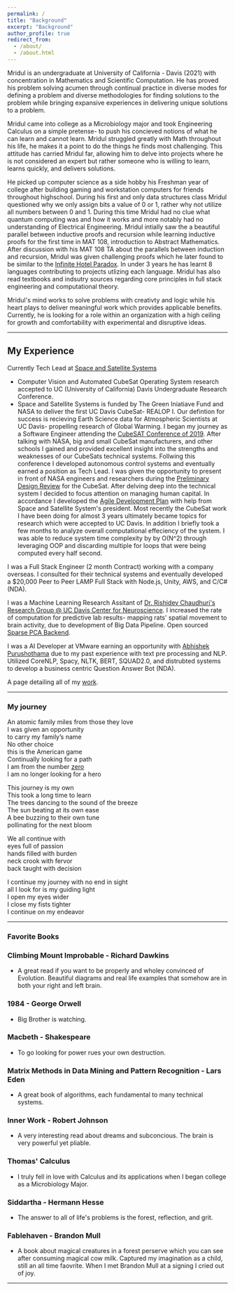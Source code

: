 ```yaml
---
permalink: /
title: "Background"
excerpt: "Background"
author_profile: true
redirect_from: 
  - /about/
  - /about.html
---      
```

Mridul is an undergraduate at University of California - Davis (2021) with concentration in Mathematics and Scientific Computation. He has proved his problem solving acumen through continual practice in diverse modes for defining a problem and diverse methodologies for finding solutions to the problem while bringing expansive experiences in delivering unique solutions to a problem.  

Mridul came into college as a Microbiology major and took Engineering Calculus on a simple pretense- to push his concieved notions of what he can learn and cannot learn. Mridul struggled greatly with Math throughout his life, he makes it a point to do the things he finds most challenging. This attitude has carried Mridul far, allowing him to delve into projects where he is not considered an expert but rather someone who is willing to learn, learns quickly, and delivers solutions.  

He picked up computer science as a side hobby his Freshman year of college after building gaming and workstation computers for friends throughout highschool. During his first and only data structures class Mridul questioned why we only assign bits a value of 0 or 1, rather why not utilize all numbers between 0 and 1. During this time Mridul had no clue what quantum computing was and how it works and more notably had no understanding of Electrical Engineering. Mridul intially saw the a beautiful parallel between inductive proofs and recursion while learning inductive proofs for the first time in MAT 108, introduction to Abstract Mathematics. After discussion with his MAT 108 TA about the parallels between induction and recursion, Mridul was given challenging proofs which he later found to be similar to the [Infinite Hotel Paradox](https://en.wikipedia.org/wiki/Hilbert%27s_paradox_of_the_Grand_Hotel). In under 3 years he has learnt 8 languages contributing to projects utlizing each language. Mridul has also read textbooks and indsutry sources regarding core principles in full stack engineering and computational theory.    

Mridul's mind works to solve problems with creativty and logic while his heart plays to deliver meaningful work which provides applicable benefits. Currently, he is looking for a role within an organization with a high ceiling for growth and comfortability with experimental and disruptive ideas.     

 
---

## My Experience

Currently Tech Lead at [Space and Satellite Systems](https://www.ucdspaceandsatellitesystems.com/)    
* Computer Vision and Automated CubeSat Operating System research accepted to UC (University of California) Davis Undergraduate Research Conference.    
* Space and Satellite Systems is funded by The Green Iniatiave Fund and NASA to deliver the first UC Davis CubeSat- REALOP I. Our defintion for success is recieving Earth Science data for Atmospheric Scientists at UC Davis- propelling research of Global Warming. I began my journey as a Software Engineer attending the [CubeSAT Conference of 2019](https://www.linkedin.com/in/m161803398875s/detail/overlay-view/urn:li:fsd_profileTreasuryMedia:(ACoAACPUQp8BFbg_2SYAMZP5IzlGJQriLrFAYAM,1589568728711)/). After talking with NASA, big and small CubeSat manufacturers, and other schools I gained and provided excellent insight into the strengths and weaknesses of our CubeSats technical systems. Follwing this conference I developed autonomous control systems and eventually earned a position as Tech Lead. I was given the opportunity to present in front of NASA engineers and researchers during the [Preliminary Design Review](https://docs.google.com/presentation/d/1vQKaiEhmzjhkJINsw5upEErIL7w0eli49ZhPyFmvKlU/edit?usp=sharing) for the CubeSat. After delving deep into the technical system I decided to focus attention on managing human capital. In accordance I developed the [Agile Development Plan](https://docs.google.com/document/d/1HTuV9DAut5XUEbByYMVwbrtg67TxJGHilfT-uTqb6LQ/edit?usp=sharing) with help from Space and Satellite System's president. Most recently the CubeSat work I have been doing for almost 3 years ultimately became topics for research which were accepted to UC Davis. In addition I briefly took a few months to analyze overall computational effeciency of the system. I was able to reduce system time complexity by by O(N^2) through leveraging OOP and discarding multiple for loops that were being computed every half second.     

I was a Full Stack Engineer (2 month Contract) working with a company overseas. I consulted for their technical systems and eventually developed a $20,000 Peer to Peer LAMP Full Stack with Node.js, Unity, AWS, and C/C# (NDA).        

I was a Machine Learning Research Assitant of [Dr. Rishidev Chaudhuri's Research Group @ UC Davis Center for Neuroscience](https://chaudhurilab.faculty.ucdavis.edu/people/). I increased the rate of computation for predictive lab results- mapping rats' spatial movement to brain activity, due to development of Big Data Pipeline. Open sourced [Sparse PCA Backend](https://github.com/mridulsar/PCA).       
    
I was a AI Developer at VMware earning an opportunity with [Abhishek Purushothama](https://www.linkedin.com/in/abhishekpurushothama/) due to my past experience with text pre processing and NLP. Utilized CoreNLP, Spacy, NLTK, BERT, SQUAD2.0, and distrubted systems to develop a business centric Question Answer Bot (NDA).    

A page detailing all of my [work](https://mertall.github.io/mertall//cv/).

---
### My journey    
An atomic family miles from those they love    
I was given an opportunity     
to carry my family’s name     
No other choice     
this is the American game     
Continually looking for a path   
I am from the number [zero](https://www.google.com/search?client=firefox-b-1-d&ei=XQxAYPfABMP5-gSJ1bXQAw&q=+Brahmagupta+zero&oq=+Brahmagupta+zero&gs_lcp=Cgdnd3Mtd2l6EAMyBQguEJMCMgYIABAHEB4yBggAEAcQHjIICAAQBxAFEB4yBggAEAgQHjIGCAAQBxAeOgcIABCwAxBDOgcILhCwAxBDOgQIABBDOggIABCxAxCDAToHCAAQsQMQQzoFCAAQsQM6AggAOgcILhANEJMCUL9fWNqAAWCcigFoAnACeACAAfcDiAHACpIBCzAuMy4wLjEuMC4xmAEAoAEBoAECqgEHZ3dzLXdpesgBCsABAQ&sclient=gws-wiz&ved=0ahUKEwi345zllJXvAhXDvJ4KHYlqDToQ4dUDCAw&uact=5)    
I am no longer looking for a hero   

This journey is my own    
This took a long time to learn    
The trees dancing to the sound of the breeze    
The sun beating at its own ease   
A bee buzzing to their own tune    
pollinating for the next bloom    

We all continue with    
eyes full of passion    
hands filled with burden    
neck crook with fervor    
back taught with decision    

I continue my journey with no end in sight    
all I look for is my guiding light    
I open my eyes wider    
I close my fists tighter    
I continue on my endeavor   

---
### Favorite Books

### Climbing Mount Improbable - Richard Dawkins     

 * A great read if you want to be properly and wholey convinced of Evolution. Beautiful diagrams and real life examples that somehow are in both your right and left brain.     
 
### 1984 - George Orwell

 * Big Brother is watching. 
 
### Macbeth - Shakespeare

 * To go looking for power rues your own destruction.    
 
### Matrix Methods in Data Mining and Pattern Recognition - Lars Eden

 * A great book of algorithms, each fundamental to many technical systems.   
 
### Inner Work - Robert Johnson     

 * A very interesting read about dreams and subconcious. The brain is very powerful yet pliable.    
 
### Thomas' Calculus     

 * I truly fell in love with Calculus and its applications when I began college as a Microbiology Major.    
 
### Siddartha - Hermann Hesse    

 * The answer to all of life's problems is the forest, reflection, and grit.   
 
### Fablehaven - Brandon Mull     

 * A book about magical creatures in a forest perserve which you can see after consuming magical cow milk. Captured my imagination as a child, still an all time faovrite. When I met Brandon Mull at a signing I cried out of joy.  

---


